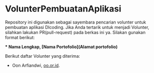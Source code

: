 # VolunterPembuatanAplikasi
Repository ini digunakan sebagai sayembara pencarian volunter untuk pembuatan aplikasi DIcoding. Jika Anda tertarik untuk menjadi Volunter, silahkan lakukan PR(pull-request) pada berkas ini ya. Silakan gunakan format berikut:

**\* Nama Lengkap, [Nama Portofolio](Alamat portofolio)**


Berikut daftar Volunter yang diterima:

* Oon Arfiandwi, [oo.or.id](https://oo.or.id).

